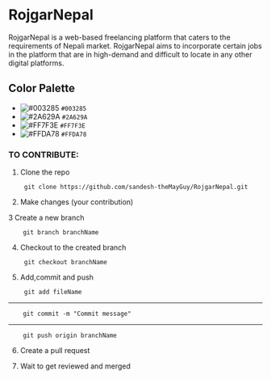 # RojgarNepal

RojgarNepal is a web-based freelancing platform that caters to the requirements of Nepali market. RojgarNepal aims to incorporate certain jobs in the platform that are in high-demand and difficult to locate in any other digital platforms.

## Color Palette

- ![#003285](https://via.placeholder.com/15/003285/000000?text=+) `#003285`
- ![#2A629A](https://via.placeholder.com/15/2A629A/000000?text=+) `#2A629A`
- ![#FF7F3E](https://via.placeholder.com/15/FF7F3E/000000?text=+) `#FF7F3E`
- ![#FFDA78](https://via.placeholder.com/15/FFDA78/000000?text=+) `#FFDA78`

### TO CONTRIBUTE:

1. Clone the repo

        git clone https://github.com/sandesh-theMayGuy/RojgarNepal.git

3. Make changes (your contribution)

3 Create a new branch

        git branch branchName

4. Checkout to the created branch

        git checkout branchName 
    
4. Add,commit and push 

        git add fileName
----------------------------------------------------------------------------------------------------------------------------------------------------------
        git commit -m "Commit message"
----------------------------------------------------------------------------------------------------------------------------------------------------------
        git push origin branchName 

6. Create a pull request 

7. Wait to get reviewed and merged









